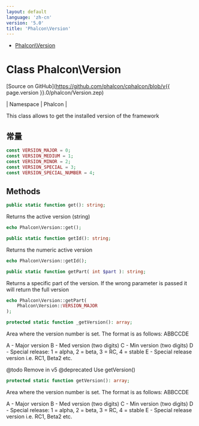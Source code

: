 ```yaml
---
layout: default
language: 'zh-cn'
version: '5.0'
title: 'Phalcon\Version'
---
```


* [Phalcon\Version](#version)

<h1 id="version">Class Phalcon\Version</h1>

[Source on GitHub](https://github.com/phalcon/cphalcon/blob/v{{ page.version }}.0/phalcon/Version.zep)

| Namespace  | Phalcon |

This class allows to get the installed version of the framework


## 常量
```php
const VERSION_MAJOR = 0;
const VERSION_MEDIUM = 1;
const VERSION_MINOR = 2;
const VERSION_SPECIAL = 3;
const VERSION_SPECIAL_NUMBER = 4;
```

## Methods

```php
public static function get(): string;
```
Returns the active version (string)

```php
echo Phalcon\Version::get();
```


```php
public static function getId(): string;
```
Returns the numeric active version

```php
echo Phalcon\Version::getId();
```


```php
public static function getPart( int $part ): string;
```
Returns a specific part of the version. If the wrong parameter is passed it will return the full version

```php
echo Phalcon\Version::getPart(
    Phalcon\Version::VERSION_MAJOR
);
```


```php
protected static function _getVersion(): array;
```
Area where the version number is set. The format is as follows: ABBCCDE

A - Major version B - Med version (two digits) C - Min version (two digits) D - Special release: 1 = alpha, 2 = beta, 3 = RC, 4 = stable E - Special release version i.e. RC1, Beta2 etc.

@todo Remove in v5 @deprecated Use getVersion()


```php
protected static function getVersion(): array;
```
Area where the version number is set. The format is as follows: ABBCCDE

A - Major version B - Med version (two digits) C - Min version (two digits) D - Special release: 1 = alpha, 2 = beta, 3 = RC, 4 = stable E - Special release version i.e. RC1, Beta2 etc.


